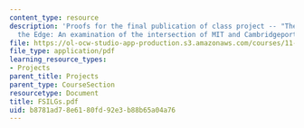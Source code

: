 ```yaml
---
content_type: resource
description: 'Proofs for the final publication of class project -- "The Future of
  the Edge: An examination of the intersection of MIT and Cambridgeport"'
file: https://ol-ocw-studio-app-production.s3.amazonaws.com/courses/11-332j-urban-design-fall-2003/b8781ad78e6180fd92e3b88b65a04a76_FSILGs.pdf
file_type: application/pdf
learning_resource_types:
- Projects
parent_title: Projects
parent_type: CourseSection
resourcetype: Document
title: FSILGs.pdf
uid: b8781ad7-8e61-80fd-92e3-b88b65a04a76
---
```

